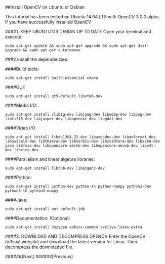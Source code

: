 ##Install OpenCV on Ubuntu or Debian

This tutorial has been tested on Ubuntu 14.04 LTS with OpenCV 3.0.0 alpha. If you have successfully installed OpenCV 

####1. KEEP UBUNTU OR DEBIAN UP TO DATE
Open your terminal and execute:

`sudo apt-get update && sudo apt-get upgrade && sudo apt-get dist-upgrade && sudo apt-get autoremove`

###2.install the dependencies:

####Build tools:

`sudo apt-get install build-essential cmake`

####GUI:

`sudo apt-get install qt5-default libvtk6-dev`

####Media I/O:

`sudo apt-get install zlib1g-dev libjpeg-dev libwebp-dev libpng-dev libtiff5-dev libjasper-dev libopenexr-dev libgdal-dev`

####Video I/O:

`sudo apt-get install libdc1394-22-dev libavcodec-dev libavformat-dev libswscale-dev libtheora-dev libvorbis-dev libxvidcore-dev libx264-dev yasm libfaac-dev libopencore-amrnb-dev libopencore-amrwb-dev libv4l-dev libxine-dev`

####Parallelism and linear algebra libraries:

`sudo apt-get install libtbb-dev libeigen3-dev`

####Python:

`sudo apt-get install python-dev python-tk python-numpy python3-dev python3-tk python3-numpy`

####Java:

`sudo apt-get install ant default-jdk`

####Documentation: (Optional)

`sudo apt-get install doxygen sphinx-common texlive-latex-extra`

####3. DOWNLOAD AND DECOMPRESS OPENCV
Enter the OpenCV (official website) and download the latest version for Linux. Then decompress the downloaded file.

######[Next]
######[Previous]



